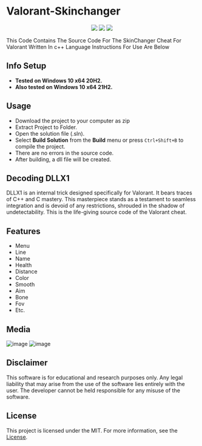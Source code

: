 # Valorant-Skinchanger
<div align="center">

![](https://img.shields.io/badge/license-MIT-green?style=plastic) ![](https://img.shields.io/badge/arch-x64%20%7C%20x86-d9654f?style=plastic) ![](https://img.shields.io/badge/config-Debug%20%7C%20Release-c0c0c0?style=plastic)

</div>

This Code Contains The Source Code For The SkinChanger Cheat For Valorant Written In c++ Language Instructions For Use Are Below

## Info Setup
* **Tested on Windows 10 x64 20H2.**
* **Also tested on Windows 10 x64 21H2.**


## Usage 

- Download the project to your computer as zip
- Extract Project to Folder.
- Open the solution file (.sln).
- Select **Build Solution** from the **Build** menu or press `Ctrl+Shift+B` to compile the project.
- There are no errors in the source code.
- After building, a dll file will be created.


## Decoding DLLX1

DLLX1 is an internal trick designed specifically for Valorant. It bears traces of C++ and C mastery. This masterpiece stands as a testament to seamless integration and is devoid of any restrictions, shrouded in the shadow of undetectability. This is the life-giving source code of the Valorant cheat.


## Features
* Menu
* Line
* Name
* Health
* Distance
* Color
* Smooth
* Aim
* Bone
* Fov
* Etc.

## Media
![image](https://user-images.githubusercontent.com/102756691/161376662-8ff3178e-c447-4b49-9a1b-cb9ea1c6c8ee.png)
![image](https://user-images.githubusercontent.com/102756691/161376673-39647180-ab3d-49b2-bb31-890118277703.png)


## Disclaimer 

This software is for educational and research purposes only. Any legal liability that may arise from the use of the software lies entirely with the user. The developer cannot be held responsible for any misuse of the software.

## License

This project is licensed under the MIT. For more information, see the [License](LICENSE).
